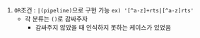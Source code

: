 1. `OR`조건 : `|(pipeline)`으로 구현 가능
	`ex) '[^a-z]+rts|[^a-z]rts'`
	- 각 분류는 `()`로 감싸주자
		- 감싸주지 않았을 때 인식하지 못하는 케이스가 있었음